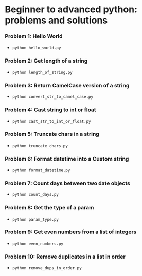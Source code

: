 # Beginner to advanced python: problems and solutions

### Problem 1: Hello World
- `python hello_world.py`

### Problem 2: Get length of a string
- `python length_of_string.py`

### Problem 3: Return CamelCase version of a string
- `python convert_str_to_camel_case.py`

### Problem 4: Cast string to int or float
- `python cast_str_to_int_or_float.py`

### Problem 5: Truncate chars in a string
- `python truncate_chars.py`

### Problem 6: Format datetime into a Custom string
- `python format_datetime.py`

### Problem 7: Count days between two date objects
- `python count_days.py`

### Problem 8: Get the type of a param
- `python param_type.py`

### Problem 9: Get even numbers from a list of integers
- `python even_numbers.py`

### Problem 10: Remove duplicates in a list in order
- `python remove_dups_in_order.py`
